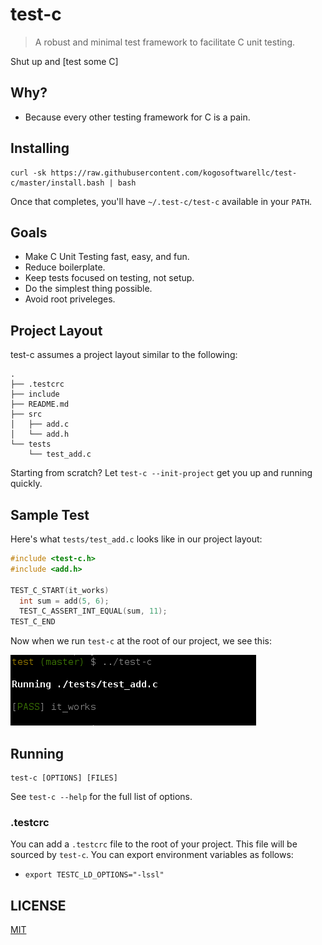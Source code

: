 # test-c
> A robust and minimal test framework to facilitate C unit testing.

Shut up and [test some C]

## Why?

* Because every other testing framework for C is a pain.

## Installing

```
curl -sk https://raw.githubusercontent.com/kogosoftwarellc/test-c/master/install.bash | bash
```

Once that completes, you'll have `~/.test-c/test-c` available in your `PATH`.

## Goals

* Make C Unit Testing fast, easy, and fun.
* Reduce boilerplate.
* Keep tests focused on testing, not setup.
* Do the simplest thing possible.
* Avoid root priveleges.

## Project Layout

test-c assumes a project layout similar to the following:
```
.
├── .testcrc
├── include
├── README.md
├── src
│   ├── add.c
│   └── add.h
└── tests
    └── test_add.c
```

Starting from scratch?  Let `test-c --init-project` get you up and running quickly.

## Sample Test

Here's what `tests/test_add.c` looks like in our project layout:

```c
#include <test-c.h>
#include <add.h>

TEST_C_START(it_works)
  int sum = add(5, 6);
  TEST_C_ASSERT_INT_EQUAL(sum, 11);
TEST_C_END
```

Now when we run `test-c` at the root of our project, we see this:

![running test-c][terminal-run]

## Running

```
test-c [OPTIONS] [FILES]
```

See `test-c --help` for the full list of options.

### .testcrc

You can add a `.testcrc` file to the root of your project.  This file will be
sourced by `test-c`.  You can export environment variables as follows:

* `export TESTC_LD_OPTIONS="-lssl"`

## LICENSE

[MIT](./LICENSE)

[terminal-run]: ./test-c.jpg
